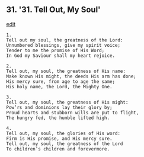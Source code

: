 
## 31.  '31. Tell Out, My Soul'
[edit](https://docs.google.com/document/d/1Dn7nphYnEfZiXZQBDJe__qKNl2nSuXSU/edit?mode=html)






    1.
    Tell out my soul, the greatness of the Lord:
    Unnumbered blessings, give my spirit voice;
    Tender to me the promise of His Word;
    In God my Saviour shall my heart rejoice.

    2.
    Tell out, my soul, the greatness of His name:
    Make known His might, the deeds His arm has done;
    His mercy sure, from age to age the same;
    His holy name, the Lord, the Mighty One.

    3.
    Tell out, my soul, the greatness of His might:
    Pow’rs and dominions lay their glory by;
    Proud hearts and stubborn wills are put to flight,
    The hungry fed, the humble lifted high.

    4.
    Tell out, my soul, the glories of His word:
    Firm is His promise, and His mercy sure.
    Tell out, my soul, the greatness of the Lord
    To children’s children and forevermore.
